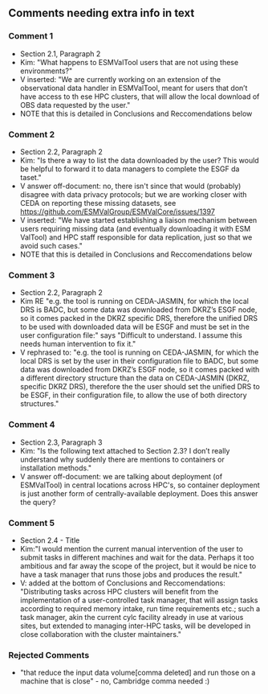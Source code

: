 ## Comments needing extra info in text

### Comment 1
- Section 2.1, Paragraph 2
- Kim: "What happens to ESMValTool users that are not using these environments?"
- V inserted: "We are currently working on an extension of the observational data handler in ESMValTool, meant for users that don’t have access to th  ese HPC clusters, that will allow the local download of OBS data requested by the user."
- NOTE that this is detailed in Conclusions and Reccomendations below

### Comment 2
- Section 2.2, Paragraph 2
- Kim: "Is there a way to list the data downloaded by the user? This would be helpful to forward it to data managers to complete the ESGF da  taset."
- V answer off-document: no, there isn't since that would (probably) disagree with data privacy protocols; but we are working closer with CEDA on reporting these missing datasets, see https://github.com/ESMValGroup/ESMValCore/issues/1397
- V inserted: "We have started establishing a liaison mechanism between users requiring missing data (and eventually downloading it with ESM  ValTool) and HPC staff responsible for data replication, just so that we avoid such cases."
- NOTE that this is detailed in Conclusions and Reccomendations below

### Comment 3
- Section 2.2, Paragraph 2
- Kim RE "e.g. the tool is running on CEDA-JASMIN, for which the local DRS is BADC, but some data was downloaded from DKRZ’s ESGF node, so it comes packed in the DKRZ specific DRS, therefore the unified DRS to be used with downloaded data will be ESGF and must be set in the user configuration file:" says "Difficult to understand. I assume this needs human intervention to fix it."
- V rephrased to: "e.g. the tool is running on CEDA-JASMIN, for which the local DRS is set by the user in their configuration file to BADC, but some data was downloaded from DKRZ’s ESGF node, so it comes packed with a different directory structure than the data on CEDA-JASMIN (DKRZ, specific DKRZ DRS), therefore the the user should set the unified DRS to be ESGF, in their configuration file, to allow the use of both directory structures."

### Comment 4
- Section 2.3, Paragraph 3
- Kim: "Is the following text attached to Section 2.3? I don’t really understand why suddenly there are mentions to containers or installation methods."
- V answer off-document: we are talking about deployment (of ESMValTool) in central locations across HPC's, so container deployment is
  just another form of centrally-available deployment. Does this answer the query?

### Comment 5
- Section 2.4 - Title
- Kim:"I would mention the current manual intervention of the user to submit tasks in different machines and wait for the data. Perhaps it too ambitious and far away the scope of the project, but it would be nice to have a task manager that runs those jobs and produces the result."
- V: added at the bottom of Conclusions and Reccomendations: "Distributing tasks across HPC clusters will benefit from the implementation of a user-controlled task manager, that will assign tasks according to required memory intake, run time requirements etc.; such a task manager, akin the current cylc facility already in use at various sites, but extended to managing inter-HPC tasks, will be developed in close collaboration with the cluster maintainers."


### Rejected Comments

- "that reduce the input data volume[comma deleted] and run those on a machine that is close" - no, Cambridge comma needed :)

